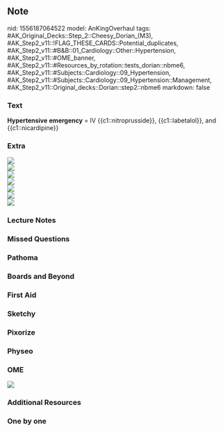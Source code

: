 ## Note
nid: 1556187064522
model: AnKingOverhaul
tags: #AK_Original_Decks::Step_2::Cheesy_Dorian_(M3), #AK_Step2_v11::!FLAG_THESE_CARDS::Potential_duplicates, #AK_Step2_v11::#B&B::01_Cardiology::Other::Hypertension, #AK_Step2_v11::#OME_banner, #AK_Step2_v11::#Resources_by_rotation::tests_dorian::nbme6, #AK_Step2_v11::#Subjects::Cardiology::09_Hypertension, #AK_Step2_v11::#Subjects::Cardiology::09_Hypertension::Management, #AK_Step2_v11::Original_decks::Dorian::step2::nbme6
markdown: false

### Text
<b>Hypertensive</b> <b>emergency</b> = IV {{c1::nitroprusside}},
{{c1::labetalol}}, and {{c1::nicardipine}}

### Extra
<div>
  <div>
    <i><img src="paste-319631466168321.jpg"></i>
  </div>
  <div>
    <i><img src="paste-475195181629916.jpg"></i>
  </div><i><img src="paste-28415503630923.jpg"></i>
</div>
<div>
  <i><img src="paste-474366252941786.jpg"></i>
</div>
<div>
  <i><img src="L12155.jpg"></i>
</div>
<div>
  <i><img src="paste-310186833084417%20(1).jpg"></i>
</div>
<div>
  <div>
    <i><img src="paste-28436978467403.jpg"></i>
  </div>
</div>

### Lecture Notes


### Missed Questions


### Pathoma


### Boards and Beyond


### First Aid


### Sketchy


### Pixorize


### Physeo


### OME
<div class="ome-widget">
  <a href="https://onlinemeded.org?ref=anki"><img src=
  "_OME_AnkiFlashcards_General_7.png"></a>
</div>

### Additional Resources


### One by one

